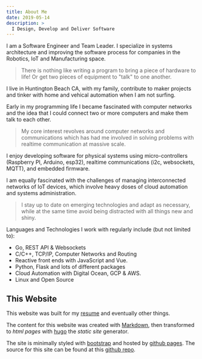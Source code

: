 ```yaml
---
title: About Me
date: 2019-05-14
description: >
  I Design, Develop and Deliver Software
---
```


I am a Software Engineer and Team Leader. I specialize in systems
architecture and improving the software process for companies in the
Robotics, IoT and Manufacturing space. 

> There is nothing like writing a program to bring a piece of hardware
> to life! Or get two pieces of equipment to "talk" to one another.

I live in Huntington Beach CA, with my family, contribute to maker
projects and tinker with home and vehical automation when I am not
surfing. 

Early in my programming life I became fascinated with computer
networks and the idea that I could connect two or more computers and
make them talk to each other.

> My core interest revolves around computer networks and
> communications which has had me involved in solving problems with
> realtime communication at massive scale.

I enjoy developing software for physical systems using
micro-controllers (Raspberry PI, Arduino, esp32), realtime
communications (i2c, websockets, MQTT), and embedded firmware.

I am equally fascinated with the challenges of managing interconnected
networks of IoT devices, which involve heavy doses of cloud
automation and systems administration.

> I stay up to date on emerging technologies and adapt as necessary,
> while at the same time avoid being distracted with all things new and
> shiny. 

Languages and Technologies I work with regularly include (but not
limited to): 

- Go, REST API & Websockets
- C/C++, TCP/IP, Computer Networks and Routing
- Reactive front ends with JavaScript and Vue.
- Python, Flask and lots of different packages 
- Cloud Automation with Digital Ocean, GCP & AWS.
- Linux and Open Source

## This Website

This website was built for my [resume](/resume) and eventually other things. 

The content for this website was created with
[Markdown](http://daringfireball.com/markdown), then transformed to
_html pages_ with [hugo](https://gohugo.io/) the _static site_
generator.

The site is minimally styled with [bootstrap](http://getbootstrap.com)
and hosted by [github pages](https://pages.github.com/). The source
for this site can be found at this [github repo](https://github.com/rustyeddy/rustyeddy.com).

